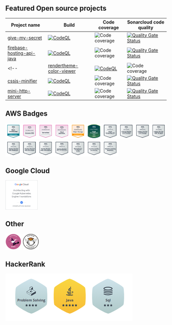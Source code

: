 ## Featured Open source projects

| Project name | Build | Code coverage | Sonarcloud code quality |
| ------------ | ----- | ------------- | ------------ |
| [give-my-secret](https://github.com/peter-szrnka/give-my-secret) | [![CodeQL](https://github.com/peter-szrnka/give-my-secret/actions/workflows/github-code-scanning/codeql/badge.svg)](https://github.com/peter-szrnka/give-my-secret/actions/workflows/github-code-scanning/codeql) | ![Code coverage](https://sonarcloud.io/api/project_badges/measure?project=peter-szrnka_give-my-secret-backend&metric=coverage) | [![Quality Gate Status](https://sonarcloud.io/api/project_badges/measure?project=peter-szrnka_give-my-secret-backend&metric=alert_status)](https://sonarcloud.io/summary/new_code?id=peter-szrnka_give-my-secret-backend) |
| [firebase-hosting-api-java](https://github.com/peter-szrnka/firebase-hosting-api-java) | [![CodeQL](https://github.com/peter-szrnka/firebase-hosting-api-java/actions/workflows/github-code-scanning/codeql/badge.svg)](https://github.com/peter-szrnka/firebase-hosting-api-java/actions/workflows/github-code-scanning/codeql) | ![Code coverage](https://sonarcloud.io/api/project_badges/measure?project=peter-szrnka_firebase-hosting-api-java&metric=coverage) | [![Quality Gate Status](https://sonarcloud.io/api/project_badges/measure?project=peter-szrnka_firebase-hosting-api-java&metric=alert_status)](https://sonarcloud.io/summary/new_code?id=peter-szrnka_firebase-hosting-api-java) |
<!--| [rendertheme-color-viewer](https://github.com/peter-szrnka/rendertheme-color-viewer) | [![CodeQL](https://github.com/peter-szrnka/rendertheme-color-viewer/actions/workflows/codeql-analysis.yml/badge.svg)](https://github.com/peter-szrnka/rendertheme-color-viewer/actions/workflows/codeql-analysis.yml) | ![Code coverage](https://sonarcloud.io/api/project_badges/measure?project=peter-szrnka_rendertheme-color-viewer&metric=coverage) | [![Quality Gate Status](https://sonarcloud.io/api/project_badges/measure?project=peter-szrnka_rendertheme-color-viewer&metric=alert_status)](https://sonarcloud.io/summary/new_code?id=peter-szrnka_rendertheme-color-viewer) |
| [cssjs-minifier](https://github.com/peter-szrnka/cssjs-minifier) | [![CodeQL](https://github.com/peter-szrnka/cssjs-minifier/actions/workflows/codeql.yml/badge.svg)](https://github.com/peter-szrnka/cssjs-minifier/actions/workflows/codeql.yml) | ![Code coverage](https://sonarcloud.io/api/project_badges/measure?project=peter-szrnka_cssjs-minifier&metric=coverage) | [![Quality Gate Status](https://sonarcloud.io/api/project_badges/measure?project=peter-szrnka_cssjs-minifier&metric=alert_status)](https://sonarcloud.io/summary/new_code?id=peter-szrnka_cssjs-minifier) |
| [mini-http-server](https://github.com/peter-szrnka/mini-http-server) | [![CodeQL](https://github.com/szrnka-peter/mini-http-server/actions/workflows/codeql.yml/badge.svg)](https://github.com/peter-szrnka/mini-http-server/actions/workflows/codeql.yml) | ![Code coverage](https://sonarcloud.io/api/project_badges/measure?project=peter-szrnka_mini-http-server&metric=coverage) | [![Quality Gate Status](https://sonarcloud.io/api/project_badges/measure?project=peter-szrnka_mini-http-server&metric=alert_status)](https://sonarcloud.io/summary/new_code?id=peter-szrnka_mini-http-server) |-->


## AWS Badges
<img src="aws_well-architected.png" width="10%" height="10%" /><img src="aws_knowledge_eks.png" width="10%" height="10%" /><img src="aws_serverless_badge.png" width="10%" height="10%" /><img src="aws_knowledge_cloud_essentials.png" width="10%" height="10%" /><img src="aws_knowledge_object_storage.png" width="10%" height="10%" /><img src="aws_cloud_quest.png" width="10%" height="10%" /><img src="aws_cloud_101.png" width="10%" height="10%" /><img src="aws_educate_security.png" width="10%" height="10%" /><img src="aws_educate_storage.png" width="10%" height="10%" /><img src="aws_educate_compute.png" width="10%" height="10%" /><img src="aws_educate_databases.png" width="10%" height="10%" /><img src="aws_educate_serverless.png" width="10%" height="10%" /><img src="aws_educate_networking.png" width="10%" height="10%" /><img src="aws_educate_cloud_ops.png" width="10%" height="10%" /><img src="aws_educate_web_builder.png" width="10%" height="10%" /><img src="aws_educate_ml_foundations.png" width="10%" height="10%" /><img src="aws_educate_ml_deepracer.png" width="10%" height="10%" />

## Google Cloud
<img src="rNuIoe5sEBtKT+pi0Xa98q5LXCRI9zM0AqD3RvIMLmQ=.png" width="20%" height="20%" />

## Other
<img src="slack_basics.png" width="10%" height="10%" /> <img src="postman_api_student_expert.png" width="10%" height="10%" />


## HackerRank
![Badges](hackerrank_badges.PNG)
